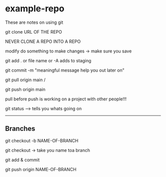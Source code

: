 # example-repo
These are notes on using git

git clone URL OF THE REPO

NEVER CLONE A REPO INTO A REPO


modify do something to make changes -> make sure you save

git add . or file name or -A adds to staging

git commit -m "meaningful message help you out later on"

git pull origin main /

git push origin main

pull before push is working on a project with other people!!!

git status --> tells you whats going on

---

## Branches

git checkout -b NAME-OF-BRANCH

git checkout -> take you name toa branch

git add & commit

git push origin NAME-OF-BRANCH
